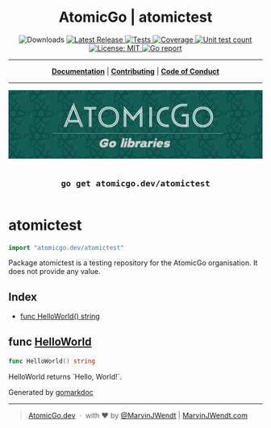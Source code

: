 <h1 align="center">AtomicGo | atomictest</h1>

<p align="center">
<img src="https://img.shields.io/endpoint?url=https%3A%2F%2Fatomicgo.dev%2Fapi%2Fshields%2Fatomictest&style=flat-square" alt="Downloads">

<a href="https://github.com/atomicgo/atomictest/releases">
<img src="https://img.shields.io/github/v/release/atomicgo/atomictest?style=flat-square" alt="Latest Release">
</a>

<a href="https://codecov.io/gh/atomicgo/atomictest" target="_blank">
<img src="https://img.shields.io/github/actions/workflow/status/atomicgo/atomictest/go.yml?style=flat-square" alt="Tests">
</a>

<a href="https://codecov.io/gh/atomicgo/atomictest" target="_blank">
<img src="https://img.shields.io/codecov/c/gh/atomicgo/atomictest?color=magenta&logo=codecov&style=flat-square" alt="Coverage">
</a>

<a href="https://codecov.io/gh/atomicgo/atomictest">
<!-- unittestcount:start --><img src="https://img.shields.io/badge/Unit_Tests-1-magenta?style=flat-square" alt="Unit test count"><!-- unittestcount:end -->
</a>

<a href="https://opensource.org/licenses/MIT" target="_blank">
<img src="https://img.shields.io/badge/License-MIT-yellow.svg?style=flat-square" alt="License: MIT">
</a>
  
<a href="https://goreportcard.com/report/github.com/atomicgo/atomictest" target="_blank">
<img src="https://goreportcard.com/badge/github.com/atomicgo/atomictest?style=flat-square" alt="Go report">
</a>   

</p>

---

<p align="center">
<strong><a href="https://pkg.go.dev/atomicgo.dev/atomictest#section-documentation" target="_blank">Documentation</a></strong>
|
<strong><a href="https://github.com/atomicgo/atomicgo/blob/main/CONTRIBUTING.md" target="_blank">Contributing</a></strong>
|
<strong><a href="https://github.com/atomicgo/atomicgo/blob/main/CODE_OF_CONDUCT.md" target="_blank">Code of Conduct</a></strong>
</p>

---

<p align="center">
  <img src="https://raw.githubusercontent.com/atomicgo/atomicgo/main/assets/header.png" alt="AtomicGo">
</p>

<p align="center">
<table>
<tbody>
</tbody>
</table>
</p>
<h3  align="center"><pre>go get atomicgo.dev/atomictest</pre></h3>
<p align="center">
<table>
<tbody>
</tbody>
</table>
</p>

<!-- gomarkdoc:embed:start -->

<!-- Code generated by gomarkdoc. DO NOT EDIT -->

# atomictest

```go
import "atomicgo.dev/atomictest"
```

Package atomictest is a testing repository for the AtomicGo organisation. It does not provide any value.

## Index

- [func HelloWorld() string](<#func-helloworld>)


## func [HelloWorld](<https://github.com/atomicgo/atomictest/blob/main/atomictest.go#L4>)

```go
func HelloWorld() string
```

HelloWorld returns \`Hello, World\!\`.



Generated by [gomarkdoc](<https://github.com/princjef/gomarkdoc>)


<!-- gomarkdoc:embed:end -->

---

> [AtomicGo.dev](https://atomicgo.dev) &nbsp;&middot;&nbsp;
> with ❤️ by [@MarvinJWendt](https://github.com/MarvinJWendt) |
> [MarvinJWendt.com](https://marvinjwendt.com)
